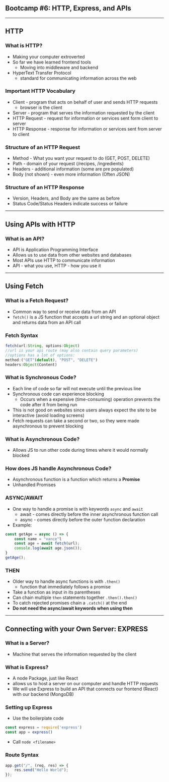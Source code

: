 ## Bootcamp #6: HTTP, Express, and APIs
---
## HTTP
### What is HTTP?
- Making your computer extroverted
- So far we have learned frontend tools
    - Moving into middleware and backend
- HyperText Transfer Protocol
    - standard for communicating information across the web
### Important HTTP Vocabulary
- Client - program that acts on behalf of user and sends HTTP requests
    - browser is the client
- Server - program that serves the information requested by the client
- HTTP Request - request for information or services sent form client to server
- HTTP Response - response for information or services sent from server to client
### Structure of an HTTP Request
- Method - What you want your request to do (GET, POST, DELETE)
- Path - domain of your request (/recipes, /ingredients)
- Headers - additional information (some are pre populated)
- Body (not shown) - even more information (Often JSON)
### Structure of an HTTP Response
- Version, Headers, and Body are the same as before
- Status Code/Status Headers indicate success or failure
---
## Using APIs with HTTP
### What is an API?
- API is Application Programming Interface
- Allows us to use data from other websites and databases
- Most APIs use HTTP to communicate information
- API - what you use, HTTP - how you use it
---
## Using Fetch
### What is a Fetch Request?
- Common way to send or receive data from an API
- ```fetch()``` is a JS function that accepts a url string and an optional object and returns data from an API call
### Fetch Syntax
```js
fetch(url:String, options:Object)
//url is your api route (may also contain query parameters)
//options has a lot of options:
method:("GET"(default), "POST", "DELETE")
headers:Object(Content)
```
### What is Synchronous Code?
- Each line of code so far will not execute until the previous line
- Synchronous code can experience blocking
    - Occurs when a expensive (time-consuming) operation prevents the code after it from being run
- This is not good on websites since users always expect the site to be interactive (avoid loading screens)
- Fetch requests can take a second or two, so they were made asynchronous to prevent blocking
### What is Asynchronous Code?
- Allows JS to run other code during times where it would normally blocked
### How does JS handle Asynchronous Code?
- Asynchronous function is a function which returns a **Promise**
- Unhandled Promises
### ASYNC/AWAIT
- One way to handle a promise is with keywords ```async``` and ```await```
    - await - comes directly before the inner asynchronous function call
    - async - comes directly before the outer function declaration
- Example:
```js
const getAge = async () => {
    const name = "vance"l
    const age = await fetch(url);
    console.log(await age.json());
}
getAge();
```
### THEN
- Older way to handle async functions is with ```.then()```
    - function that immediately follows a promise
- Take a function as input in its parentheses
- Can chain multiple ```then``` statements together ```.then().then()```
- To catch rejected promises chain a ```.catch()``` at the end
- **Do not need the async/await keywords when using then**
---
## Connecting with your Own Server: EXPRESS
### What is a Server?
- Machine that serves the information requested by the client
### What is Express?
- A node Package, just like React
- allows us to host a server on our computer and handle HTTP requests
- We will use Express to build an API that connects our frontend (React) with our backend (MongoDB)
### Setting up Express
- Use the boilerplate code
```js
const express = require('express')
const app = express()
```
- Call ```node <filename>```
### Route Syntax
```js
app.get("/", (req, res) => {
    res.send("Hello World");
});
```
